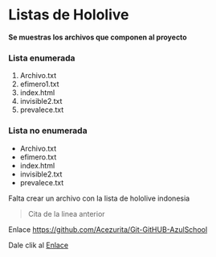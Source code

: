 # Listas de Hololive 
**Se muestras los archivos que componen al proyecto**

[//]:# (Abajo se ve como crear una lista enumerada)
### Lista enumerada
1. Archivo.txt
2. efimero1.txt
3. index.html
4. invisible2.txt
5. prevalece.txt

[//]:# (Abajo se ve una lista no enumerada)
### Lista no enumerada
* Archivo.txt
* efimero.txt
* index.html
* invisible2.txt
* prevalece.txt

Falta crear un archivo con la lista de 
hololive indonesia  

> Cita de la linea anterior

[//]:# (Añadir un link a tu mark down)

Enlace <https://github.com/Acezurita/Git-GitHUB-AzulSchool>

[//]:# (Añadir un link implicito a tu mark down)

Dale clik al [Enlace](https://github.com/Acezurita/Git-GitHUB-AzulSchool)